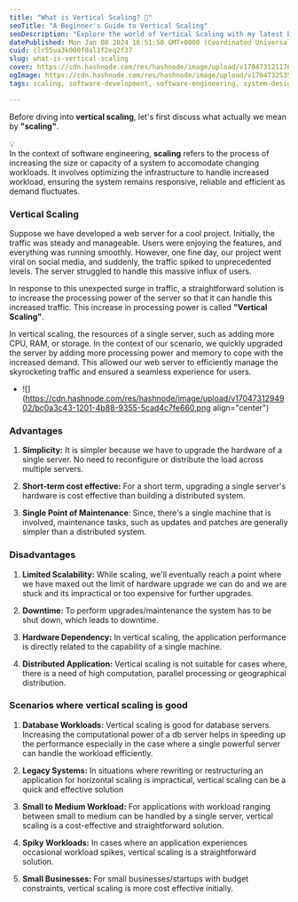 ```yaml
---
title: "What is Vertical Scaling? 🤔"
seoTitle: "A Beginner's Guide to Vertical Scaling"
seoDescription: "Explore the world of Vertical Scaling with my latest blog. Uncover the advantages and disadvantages, and discover scenarios where it is useful."
datePublished: Mon Jan 08 2024 16:51:50 GMT+0000 (Coordinated Universal Time)
cuid: clr55ua3k000f0al1f2eq2f37
slug: what-is-vertical-scaling
cover: https://cdn.hashnode.com/res/hashnode/image/upload/v1704731211769/84928a2b-af34-4f6b-b428-188ea577f086.png
ogImage: https://cdn.hashnode.com/res/hashnode/image/upload/v1704732535897/e1922c8a-142b-4f24-82d8-1f1555f7e382.png
tags: scaling, software-development, software-engineering, system-design, vertical-scaling

---
```


Before diving into **vertical scaling**, let's first discuss what actually we mean by **"scaling"**.

<div data-node-type="callout">
<div data-node-type="callout-emoji">💡</div>
<div data-node-type="callout-text">In the context of software engineering, <strong>scaling</strong> refers to the process of increasing the size or capacity of a system to accomodate changing workloads. It involves optimizing the infrastructure to handle increased workload, ensuring the system remains responsive, reliable and efficient as demand fluctuates.</div>
</div>

### **Vertical Scaling**

Suppose we have developed a web server for a cool project. Initially, the traffic was steady and manageable. Users were enjoying the features, and everything was running smoothly. However, one fine day, our project went viral on social media, and suddenly, the traffic spiked to unprecedented levels. The server struggled to handle this massive influx of users.

In response to this unexpected surge in traffic, a straightforward solution is to increase the processing power of the server so that it can handle this increased traffic. This increase in processing power is called **"Vertical Scaling"**.

In vertical scaling, the resources of a single server, such as adding more CPU, RAM, or storage. In the context of our scenario, we quickly upgraded the server by adding more processing power and memory to cope with the increased demand. This allowed our web server to efficiently manage the skyrocketing traffic and ensured a seamless experience for users.

* ![](https://cdn.hashnode.com/res/hashnode/image/upload/v1704731294902/bc0a3c43-1201-4b88-9355-5cad4c7fe660.png align="center")
    

### **Advantages**

1. **Simplicity:** It is simpler because we have to upgrade the hardware of a single server. No need to reconfigure or distribute the load across multiple servers.
    
2. **Short-term cost effective:** For a short term, upgrading a single server's hardware is cost effective than building a distributed system.
    
3. **Single Point of Maintenance**: Since, there's a single machine that is involved, maintenance tasks, such as updates and patches are generally simpler than a distributed system.
    

### **Disadvantages**

1. **Limited Scalability:** While scaling, we'll eventually reach a point where we have maxed out the limit of hardware upgrade we can do and we are stuck and its impractical or too expensive for further upgrades.
    
2. **Downtime:** To perform upgrades/maintenance the system has to be shut down, which leads to downtime.
    
3. **Hardware Dependency:** In vertical scaling, the application performance is directly related to the capability of a single machine.
    
4. **Distributed Application:** Vertical scaling is not suitable for cases where, there is a need of high computation, parallel processing or geographical distribution.
    

### **Scenarios where vertical scaling is good**

1. **Database Workloads:** Vertical scaling is good for database servers. Increasing the computational power of a db server helps in speeding up the performance especially in the case where a single powerful server can handle the workload efficiently.
    
2. **Legacy Systems:** In situations where rewriting or restructuring an application for horizontal scaling is impractical, vertical scaling can be a quick and effective solution
    
3. **Small to Medium Workload:** For applications with workload ranging between small to medium can be handled by a single server, vertical scaling is a cost-effective and straightforward solution.
    
4. **Spiky Workloads:** In cases where an application experiences occasional workload spikes, vertical scaling is a straightforward solution.
    
5. **Small Businesses:** For small businesses/startups with budget constraints, vertical scaling is more cost effective initially.